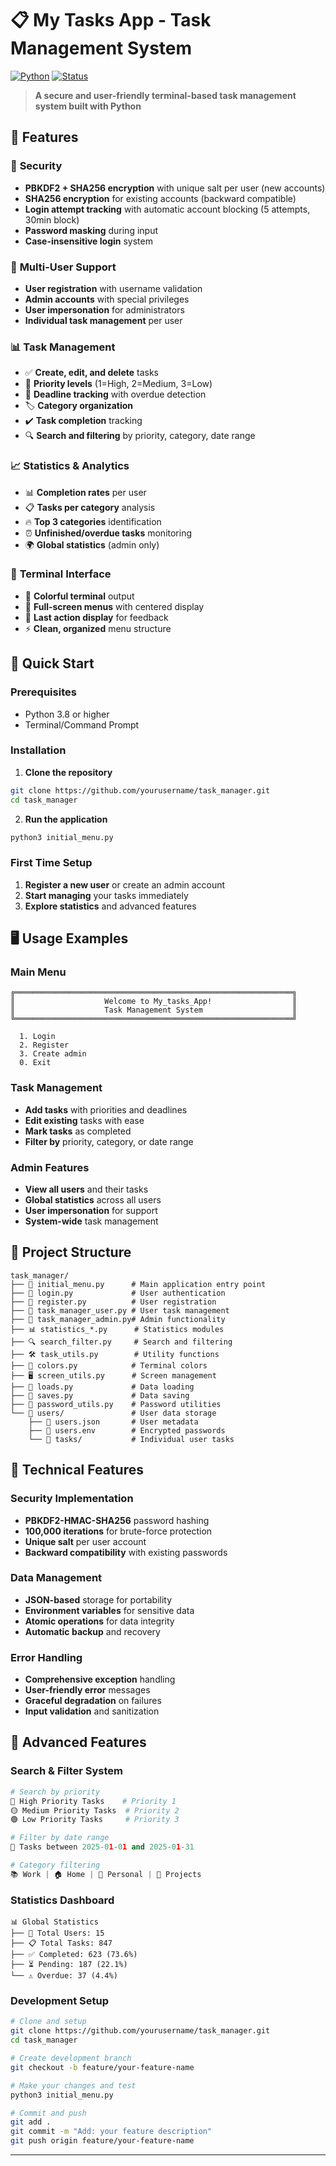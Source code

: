 # 📋 My Tasks App - Task Management System

[![Python](https://img.shields.io/badge/Python-3.8+-blue.svg)](https://www.python.org/)
[![Status](https://img.shields.io/badge/Status-Complete-brightgreen.svg)]()

> **A secure and user-friendly terminal-based task management system built with Python**

## 🌟 Features

### 🔐 **Security**
- **PBKDF2 + SHA256 encryption** with unique salt per user (new accounts)
- **SHA256 encryption** for existing accounts (backward compatible)
- **Login attempt tracking** with automatic account blocking (5 attempts, 30min block)
- **Password masking** during input
- **Case-insensitive login** system

### 👥 **Multi-User Support**
- **User registration** with username validation
- **Admin accounts** with special privileges
- **User impersonation** for administrators
- **Individual task management** per user

### 📊 **Task Management**
- ✅ **Create, edit, and delete** tasks
- 🎯 **Priority levels** (1=High, 2=Medium, 3=Low)
- 📅 **Deadline tracking** with overdue detection
- 🏷️ **Category organization**
- ✔️ **Task completion** tracking
- 🔍 **Search and filtering** by priority, category, date range

### 📈 **Statistics & Analytics**
- 📊 **Completion rates** per user
- 📋 **Tasks per category** analysis
- 🔥 **Top 3 categories** identification
- ⏰ **Unfinished/overdue tasks** monitoring
- 🌍 **Global statistics** (admin only)

### 🎨 **Terminal Interface**
- 🌈 **Colorful terminal** output
- 📱 **Full-screen menus** with centered display
- 🔄 **Last action display** for feedback
- ⚡ **Clean, organized** menu structure

## 🚀 Quick Start

### Prerequisites
- Python 3.8 or higher
- Terminal/Command Prompt

### Installation

1. **Clone the repository**
```bash
git clone https://github.com/yourusername/task_manager.git
cd task_manager
```

2. **Run the application**
```bash
python3 initial_menu.py
```

### First Time Setup

1. **Register a new user** or create an admin account
2. **Start managing** your tasks immediately
3. **Explore statistics** and advanced features

## 🖥️ Usage Examples

### Main Menu
```
╔══════════════════════════════════════════════════════════════╗
║                    Welcome to My_tasks_App!                  ║
║                    Task Management System                    ║
╚══════════════════════════════════════════════════════════════╝

  1. Login
  2. Register  
  3. Create admin
  0. Exit
```

### Task Management
- **Add tasks** with priorities and deadlines
- **Edit existing** tasks with ease
- **Mark tasks** as completed
- **Filter by** priority, category, or date range

### Admin Features
- **View all users** and their tasks
- **Global statistics** across all users
- **User impersonation** for support
- **System-wide** task management

## 📁 Project Structure

```
task_manager/
├── 📄 initial_menu.py      # Main application entry point
├── 🔐 login.py             # User authentication
├── 📝 register.py          # User registration
├── 👤 task_manager_user.py # User task management
├── 👑 task_manager_admin.py# Admin functionality  
├── 📊 statistics_*.py      # Statistics modules
├── 🔍 search_filter.py     # Search and filtering
├── 🛠️ task_utils.py        # Utility functions
├── 🎨 colors.py            # Terminal colors
├── 🖥️ screen_utils.py      # Screen management
├── 💾 loads.py             # Data loading
├── 💾 saves.py             # Data saving
├── 🔑 password_utils.py    # Password utilities
└── 📁 users/               # User data storage
    ├── 👥 users.json       # User metadata
    ├── 🔐 users.env        # Encrypted passwords
    └── 📁 tasks/           # Individual user tasks
```

## 🔧 Technical Features

### Security Implementation
- **PBKDF2-HMAC-SHA256** password hashing
- **100,000 iterations** for brute-force protection
- **Unique salt** per user account
- **Backward compatibility** with existing passwords

### Data Management
- **JSON-based** storage for portability
- **Environment variables** for sensitive data
- **Atomic operations** for data integrity
- **Automatic backup** and recovery

### Error Handling
- **Comprehensive exception** handling
- **User-friendly error** messages
- **Graceful degradation** on failures
- **Input validation** and sanitization

## 🎯 Advanced Features

### Search & Filter System
```python
# Search by priority
🔴 High Priority Tasks    # Priority 1
🟡 Medium Priority Tasks  # Priority 2  
🟢 Low Priority Tasks     # Priority 3

# Filter by date range
📅 Tasks between 2025-01-01 and 2025-01-31

# Category filtering
📚 Work | 🏠 Home | 💼 Personal | 🎯 Projects
```

### Statistics Dashboard
```
📊 Global Statistics
├── 👥 Total Users: 15
├── 📋 Total Tasks: 847
├── ✅ Completed: 623 (73.6%)
├── ⏳ Pending: 187 (22.1%)
└── ⚠️ Overdue: 37 (4.4%)
```



### Development Setup
```bash
# Clone and setup
git clone https://github.com/yourusername/task_manager.git
cd task_manager

# Create development branch
git checkout -b feature/your-feature-name

# Make your changes and test
python3 initial_menu.py

# Commit and push
git add .
git commit -m "Add: your feature description"
git push origin feature/your-feature-name
```




---
